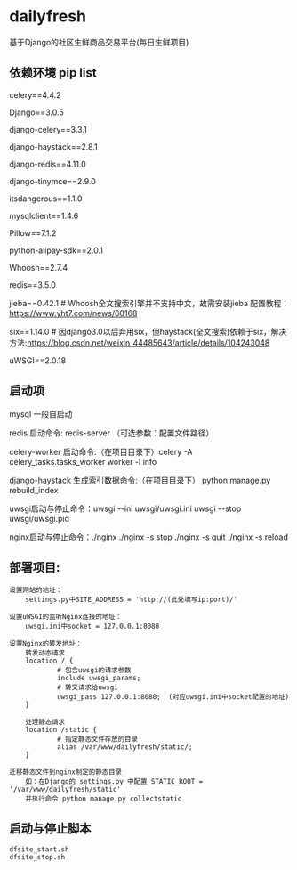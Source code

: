 # dailyfresh
基于Django的社区生鲜商品交易平台(每日生鲜项目)

## 依赖环境 pip list
celery==4.4.2

Django==3.0.5

django-celery==3.3.1

django-haystack==2.8.1

django-redis==4.11.0

django-tinymce==2.9.0

itsdangerous==1.1.0

mysqlclient==1.4.6

Pillow==7.1.2

python-alipay-sdk==2.0.1

Whoosh==2.7.4

redis==3.5.0

jieba==0.42.1  # Whoosh全文搜索引擎并不支持中文，故需安装jieba 配置教程：https://www.yht7.com/news/60168

six==1.14.0  # 因django3.0以后弃用six，但haystack(全文搜索)依赖于six，解决方法:https://blog.csdn.net/weixin_44485643/article/details/104243048

uWSGI==2.0.18

## 启动项
mysql 一般自启动

redis 启动命令: redis-server （可选参数：配置文件路径）

celery-worker 启动命令:（在项目目录下）celery -A celery_tasks.tasks_worker worker -l info

django-haystack 生成索引数据命令:（在项目目录下） python manage.py rebuild_index


uwsgi启动与停止命令：uwsgi --ini uwsgi/uwsgi.ini
                  uwsgi --stop uwsgi/uwsgi.pid

nginx启动与停止命令：./nginx
                  ./nginx -s stop
                  ./nginx -s quit
                  ./nginx -s reload

## 部署项目:
    设置网站的地址：
        settings.py中SITE_ADDRESS = 'http://(此处填写ip:port)/'

    设置uWSGI的监听Nginx连接的地址：
        uwsgi.ini中socket = 127.0.0.1:8080

    设置Nginx的转发地址：
        转发动态请求
        location / {
                # 包含uwsgi的请求参数
                include uwsgi_params;
                # 转交请求给uwsgi
                uwsgi_pass 127.0.0.1:8080;  (对应uwsgi.ini中socket配置的地址)
        }

        处理静态请求
        location /static {
                # 指定静态文件存放的目录
                alias /var/www/dailyfresh/static/;
        }

    迁移静态文件到nginx制定的静态目录
        如：在Django的 settings.py 中配置 STATIC_ROOT = '/var/www/dailyfresh/static'
        并执行命令 python manage.py collectstatic

## 启动与停止脚本
    dfsite_start.sh
    dfsite_stop.sh